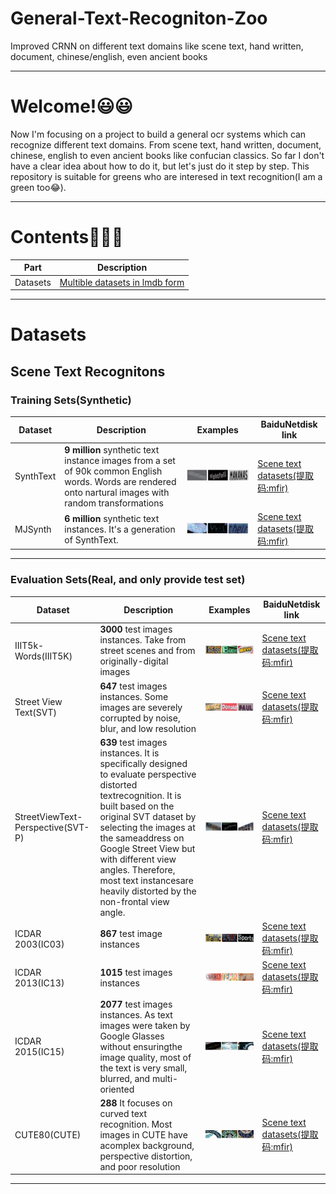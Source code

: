 # General-Text-Recogniton-Zoo
Improved CRNN on different text domains like scene text, hand written, document, chinese/english, even ancient books

****
# Welcome!😃😃
Now I'm focusing on a project to build a general ocr systems which can recognize different text domains. From scene text, hand written, document, chinese, english to even ancient books like confucian classics. So far I don't have a clear idea about how to do it, but let's just do it step by step. This repository is suitable for greens who are interesed in text recognition(I am a green too😂).
****
# Contents👨‍💻👨‍
|Part|Description|
|----|----|
|Datasets|[Multible datasets in lmdb form](#Datasets)|

****
# Datasets
## Scene Text Recognitons
### Training Sets(Synthetic)
|Dataset|Description|Examples|BaiduNetdisk link|
|----|----|----|----|
|SynthText|**9 million** synthetic text instance images from a set of 90k common English words. Words are rendered onto nartural images with random transformations|![SynthText](./github_images/SynthText.JPG)|[Scene text datasets(提取码:mfir)](https://pan.baidu.com/s/1iGAO_TcAeNDdrzIbf2pjXw)|
|MJSynth|**6 million** synthetic text instances. It's a generation of SynthText.|![MJText](./github_images/MJSynth.JPG)|[Scene text datasets(提取码:mfir)](https://pan.baidu.com/s/1iGAO_TcAeNDdrzIbf2pjXw)|
****
### Evaluation Sets(Real, and only provide test set)
|Dataset|Description|Examples|BaiduNetdisk link|
|----|----|----|----|
|IIIT5k-Words(IIIT5K)|**3000** test images instances. Take from street scenes and from originally-digital images|![IIIT5K](./github_images/IIIT5K.JPG)|[Scene text datasets(提取码:mfir)](https://pan.baidu.com/s/1iGAO_TcAeNDdrzIbf2pjXw)|
|Street View Text(SVT)|**647** test images instances. Some images are severely corrupted by noise, blur, and low resolution|![SVT](./github_images/SVT.JPG)|[Scene text datasets(提取码:mfir)](https://pan.baidu.com/s/1iGAO_TcAeNDdrzIbf2pjXw)|
|StreetViewText-Perspective(SVT-P)|**639** test images instances.  It is specifically designed to evaluate perspective distorted textrecognition. It is built based on the original SVT dataset by selecting the images at the sameaddress on Google Street View but with different view angles. Therefore, most text instancesare heavily distorted by the non-frontal view angle.|![SVTP](./github_images/SVTP.JPG)|[Scene text datasets(提取码:mfir)](https://pan.baidu.com/s/1iGAO_TcAeNDdrzIbf2pjXw)|
|ICDAR 2003(IC03)|**867** test image instances|![IC03](./github_images/IC03.JPG)|[Scene text datasets(提取码:mfir)](https://pan.baidu.com/s/1iGAO_TcAeNDdrzIbf2pjXw)|
|ICDAR 2013(IC13)|**1015** test images instances|![IC13](./github_images/IC13.JPG)|[Scene text datasets(提取码:mfir)](https://pan.baidu.com/s/1iGAO_TcAeNDdrzIbf2pjXw)|
|ICDAR 2015(IC15)|**2077** test images instances. As text images were taken by Google Glasses without ensuringthe image quality, most of the text is very small, blurred, and multi-oriented|![IC15](./github_images/IC15.JPG)|[Scene text datasets(提取码:mfir)](https://pan.baidu.com/s/1iGAO_TcAeNDdrzIbf2pjXw)|
|CUTE80(CUTE)|**288** It focuses on curved text recognition. Most images in CUTE have acomplex background, perspective distortion, and poor resolution|![CUTE](./github_images/CUTE.JPG)|[Scene text datasets(提取码:mfir)](https://pan.baidu.com/s/1iGAO_TcAeNDdrzIbf2pjXw)|
****

